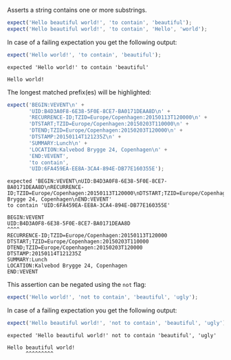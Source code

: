 Asserts a string contains one or more substrings.

```javascript
expect('Hello beautiful world!', 'to contain', 'beautiful');
expect('Hello beautiful world!', 'to contain', 'Hello', 'world');
```

In case of a failing expectation you get the following output:

```javascript
expect('Hello world!', 'to contain', 'beautiful');
```

```output
expected 'Hello world!' to contain 'beautiful'

Hello world!
```

The longest matched prefix(es) will be highlighted:

```javascript
expect('BEGIN:VEVENT\n' +
       'UID:B4D3A0F8-6E38-5F0E-8CE7-BA0171DEAA8D\n' +
       'RECURRENCE-ID;TZID=Europe/Copenhagen:20150113T120000\n' +
       'DTSTART;TZID=Europe/Copenhagen:20150203T110000\n' +
       'DTEND;TZID=Europe/Copenhagen:20150203T120000\n' +
       'DTSTAMP:20150114T121235Z\n' +
       'SUMMARY:Lunch\n' +
       'LOCATION:Kalvebod Brygge 24, Copenhagen\n' +
       'END:VEVENT',
       'to contain',
       'UID:6FA459EA-EE8A-3CA4-894E-DB77E160355E');
```

```output
expected 'BEGIN:VEVENT\nUID:B4D3A0F8-6E38-5F0E-8CE7-BA0171DEAA8D\nRECURRENCE-ID;TZID=Europe/Copenhagen:20150113T120000\nDTSTART;TZID=Europe/Copenhagen:20150203T110000\nDTEND;TZID=Europe/Copenhagen:20150203T120000\nDTSTAMP:20150114T121235Z\nSUMMARY:Lunch\nLOCATION:Kalvebod Brygge 24, Copenhagen\nEND:VEVENT'
to contain 'UID:6FA459EA-EE8A-3CA4-894E-DB77E160355E'

BEGIN:VEVENT
UID:B4D3A0F8-6E38-5F0E-8CE7-BA0171DEAA8D
^^^^
RECURRENCE-ID;TZID=Europe/Copenhagen:20150113T120000
DTSTART;TZID=Europe/Copenhagen:20150203T110000
DTEND;TZID=Europe/Copenhagen:20150203T120000
DTSTAMP:20150114T121235Z
SUMMARY:Lunch
LOCATION:Kalvebod Brygge 24, Copenhagen
END:VEVENT
```

This assertion can be negated using the `not` flag:

```javascript
expect('Hello world!', 'not to contain', 'beautiful', 'ugly');
```

In case of a failing expectation you get the following output:

```javascript
expect('Hello beautiful world!', 'not to contain', 'beautiful', 'ugly');
```

```output
expected 'Hello beautiful world!' not to contain 'beautiful', 'ugly'

Hello beautiful world!
      ^^^^^^^^^
```

